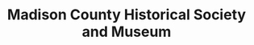 ---
layout: repo
title: "Madison County Historical Society and Museum"
id: 11479
permalink: repos/11479/
---
